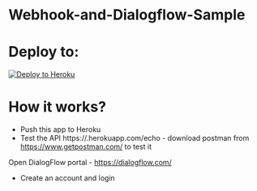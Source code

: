 # Webhook-and-Dialogflow-Sample

# Deploy to:
[![Deploy to Heroku](https://www.herokucdn.com/deploy/button.svg)](https://heroku.com/deploy)

# How it works?
- Push this app to Heroku
- Test the API https://<your-app-name>.herokuapp.com/echo - download postman from https://www.getpostman.com/ to test it

Open DialogFlow portal - https://dialogflow.com/
- Create an account and login
